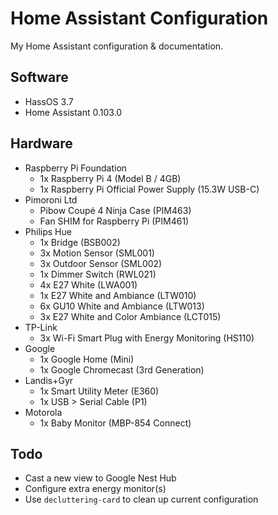 # Home Assistant Configuration
My Home Assistant configuration & documentation.

## Software
- HassOS 3.7
- Home Assistant 0.103.0

## Hardware
- Raspberry Pi Foundation
    - 1x Raspberry Pi 4 (Model B / 4GB)
    - 1x Raspberry Pi Official Power Supply (15.3W USB-C)
- Pimoroni Ltd
    - Pibow Coupé 4 Ninja Case (PIM463)
    - Fan SHIM for Raspberry Pi (PIM461)
- Philips Hue
    - 1x Bridge (BSB002)
    - 3x Motion Sensor (SML001)
    - 3x Outdoor Sensor (SML002)
    - 1x Dimmer Switch (RWL021)
    - 4x E27 White (LWA001)
    - 1x E27 White and Ambiance (LTW010)
    - 6x GU10 White and Ambiance (LTW013)
    - 3x E27 White and Color Ambiance (LCT015)
- TP-Link
    - 3x Wi-Fi Smart Plug with Energy Monitoring (HS110)
- Google
    - 1x Google Home (Mini) 
    - 1x Google Chromecast (3rd Generation)
- Landis+Gyr
    - 1x Smart Utility Meter (E360)
    - 1x USB > Serial Cable (P1)
- Motorola
    - 1x Baby Monitor (MBP-854 Connect)

## Todo
- Cast a new view to Google Nest Hub
- Configure extra energy monitor(s)
- Use `decluttering-card` to clean up current configuration
